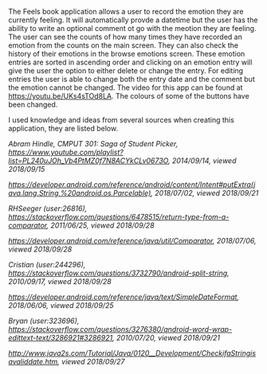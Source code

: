 The Feels book application allows a user to record the emotion they are currently feeling. It will automatically provde a datetime but the user has the ability to write an optional comment ot go with the meotion they are feeling.
The user can see the counts of how many times they have recorded an emotion from the counts on the main screen. They can also check the history of their emotions in the browse emotions screen. These emotion entries are sorted in ascending order and clicking on an emotion entry will give the user the option to either delete or change the entry.
For editing entries the user is able to change both the entry date and the comment but the emotion cannot be changed.
The video for this app can be found at https://youtu.be/UKs4sTOd8LA. The colours of some of the buttons have been changed.

I used knowledge and ideas from several sources when creating this application, they are listed below.

*Abram Hindle, CMPUT 301: Saga of Student Picker, https://www.youtube.com/playlist?list=PL240uJOh_Vb4PtMZ0f7N8ACYkCLv0673O, 2014/09/14, viewed 2018/09/15*

*https://developer.android.com/reference/android/content/Intent#putExtra(java.lang.String,%20android.os.Parcelable), 2018/07/02, viewed 2018/09/21*

*RHSeeger (user:26816), https://stackoverflow.com/questions/6478515/return-type-from-a-comparator, 2011/06/25, viewed 2018/09/28*

*https://developer.android.com/reference/java/util/Comparator, 2018/07/06, viewed 2018/09/28*

*Cristian (user:244296), https://stackoverflow.com/questions/3732790/android-split-string, 2010/09/17, viewed 2018/09/28*

*https://developer.android.com/reference/java/text/SimpleDateFormat, 2018/06/06, viewed 2018/09/25*

*Bryan (user:323696), https://stackoverflow.com/questions/3276380/android-word-wrap-edittext-text/3286921#3286921, 2010/07/20, viewed 2018/09/21*

*http://www.java2s.com/Tutorial/Java/0120__Development/CheckifaStringisavaliddate.htm, viewed 2018/09/27*

